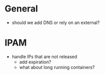 # General
- should we add DNS or rely on an external?

# IPAM
- handle IPs that are not released
    - add expiration?
    - what about long running containers?
